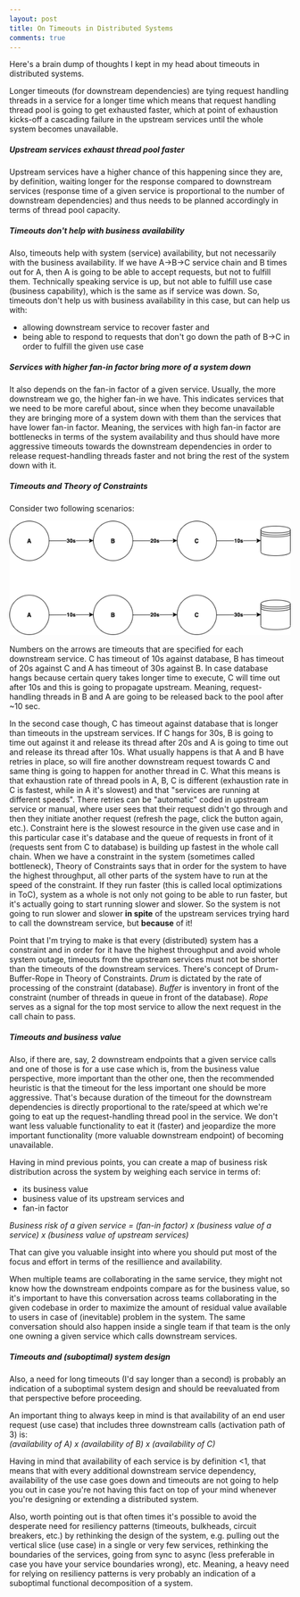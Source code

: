 ```yaml
---
layout: post
title: On Timeouts in Distributed Systems
comments: true
---
```



Here's a brain dump of thoughts I kept in my head about timeouts in distributed systems.

Longer timeouts (for downstream dependencies) are tying request handling threads in a service for a longer time which means that request handling thread pool is going to get exhausted faster, which at point of exhaustion kicks-off a cascading failure in the upstream services until the whole system becomes unavailable.

##### Upstream services exhaust thread pool faster
Upstream services have a higher chance of this happening since they are, by definition, waiting longer for the response compared to downstream services (response time of a given service is proportional to the number of downstream dependencies) and thus needs to be planned accordingly in terms of thread pool capacity.

##### Timeouts don't help with business availability
Also, timeouts help with system (service) availability, but not necessarily with the business availability.
If we have A→B→C service chain and B times out for A, then A is going to be able to accept requests, but not to fulfill them. Technically speaking service is up, but not able to fulfill use case (business capability), which is the same as if service was down. So, timeouts don't help us with business availability in this case, but can help us with:
- allowing downstream service to recover faster and
- being able to respond to requests that don't go down the path of B→C in order to fulfill the given use case

##### Services with higher fan-in factor bring more of a system down
It also depends on the fan-in factor of a given service. Usually, the more downstream we go, the higher fan-in we have. This indicates services that we need to be more careful about, since when they become unavailable they are bringing more of a system down with them than the services that have lower fan-in factor.
Meaning, the services with high fan-in factor are bottlenecks in terms of the system availability and thus should have more aggressive timeouts towards the downstream dependencies in order to release request-handling threads faster and not bring the rest of the system down with it.

##### Timeouts and Theory of Constraints
Consider two following scenarios:

![](/assets/images/timeouts.png)

Numbers on the arrows are timeouts that are specified for each downstream service. C has timeout of 10s against database, B has timeout of 20s against C and A has timeout of 30s against B. 
In case database hangs because certain query takes longer time to execute, C will time out after 10s and this is going to propagate upstream. Meaning, request-handling threads in B and A are going to be released back to the pool after ~10 sec.

In the second case though, C has timeout against database that is longer than timeouts in the upstream services. If C hangs for 30s, B is going to time out against it and release its thread after 20s and A is going to time out and release its thread after 10s. What usually happens is that A and B have retries in place, so will fire another downstream request towards C and same thing is going to happen for another thread in C. What this means is that exhaustion rate of thread pools in A, B, C is different (exhaustion rate in C is fastest, while in A it's slowest) and that "services are running at different speeds". There retries can be "automatic" coded in upstream service or manual, where user sees that their request didn't go through and then they initiate another request (refresh the page, click the button again, etc.). Constraint here is the slowest resource in the given use case and in this particular case it's database and the queue of requests in front of it (requests sent from C to database) is building up fastest in the whole call chain. When we have a constraint in the system (sometimes called bottleneck), Theory of Constraints says that in order for the system to have the highest throughput, all other parts of the system have to run at the speed of the constraint. If they run faster (this is called local optimizations in ToC), system as a whole is not only not going to be able to run faster, but it's actually going to start running slower and slower. So the system is not going to run slower and slower __in spite__ of the upstream services trying hard to call the downstream service, but __because__ of it!

Point that I'm trying to make is that every (distributed) system has a constraint and in order for it have the highest throughput and avoid whole system outage, timeouts from the upstream services must not be shorter than the timeouts of the downstream services.
There's concept of Drum-Buffer-Rope in Theory of Constraints.
_Drum_ is dictated by the rate of processing of the constraint (database).
_Buffer_ is inventory in front of the constraint (number of threads in queue in front of the database).
_Rope_ serves as a signal for the top most service to allow the next request in the call chain to pass.

##### Timeouts and business value
Also, if there are, say, 2 downstream endpoints that a given service calls and one of those is for a use case which is, from the business value perspective, more important than the other one, then the recommended heuristic is that the timeout for the less important one should be more aggressive. That's because duration of the timeout for the downstream dependencies is directly proportional to the rate/speed at which we're going to eat up the request-handling thread pool in the service. We don't want less valuable functionality to eat it (faster) and jeopardize the more important functionality (more valuable downstream endpoint) of becoming unavailable.  

Having in mind previous points, you can create a map of business risk distribution across the system by weighing each service in terms of:
- its business value
- business value of its upstream services and
- fan-in factor

_Business risk of a given service = (fan-in factor) x (business value of a service) x (business value of upstream services)_

That can give you valuable insight into where you should put most of the focus and effort in terms of the resillience and availability.


When multiple teams are collaborating in the same service, they might not know how the downstream endpoints compare as for the business value, so it's important to have this conversation across teams collaborating in the given codebase in order to maximize the amount of residual value available to users in case of (inevitable) problem in the system.
The same conversation should also happen inside a single team if that team is the only one owning a given service which calls downstream services.

##### Timeouts and (suboptimal) system design
Also, a need for long timeouts (I'd say longer than a second) is probably an indication of a suboptimal system design and should be reevaluated from that perspective before proceeding.

An important thing to always keep in mind is that availability of an end user request (use case) that includes three downstream calls (activation path of 3) is:  
_(availability of A) x (availability of B) x (availability of C)_  

Having in mind that availability of each service is by definition <1, that means that with every additional downstream service dependency, availability of the use case goes down and timeouts are not going to help you out in case you're not having this fact on top of your mind whenever you're designing or extending a distributed system.

Also, worth pointing out is that often times it's possible to avoid the desperate need for resiliency patterns (timeouts, bulkheads, circuit breakers, etc.) by rethinking the design of the system, e.g. pulling out the vertical slice (use case) in a single or very few services, rethinking the boundaries of the services, going from sync to async (less preferable in case you have your service boundaries wrong), etc.
Meaning, a heavy need for relying on resiliency patterns is very probably an indication of a suboptimal functional decomposition of a system.

